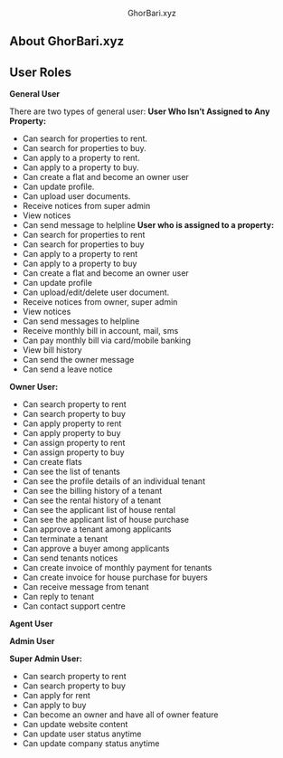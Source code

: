 <!-- <p align="center"><a href="https://laravel.com" target="_blank"><img src="https://raw.githubusercontent.com/laravel/art/master/logo-lockup/5%20SVG/2%20CMYK/1%20Full%20Color/laravel-logolockup-cmyk-red.svg" width="400"></a></p>

<p align="center">
<a href="https://travis-ci.org/laravel/framework"><img src="https://travis-ci.org/laravel/framework.svg" alt="Build Status"></a>
<a href="https://packagist.org/packages/laravel/framework"><img src="https://img.shields.io/packagist/dt/laravel/framework" alt="Total Downloads"></a>
<a href="https://packagist.org/packages/laravel/framework"><img src="https://img.shields.io/packagist/v/laravel/framework" alt="Latest Stable Version"></a>
<a href="https://packagist.org/packages/laravel/framework"><img src="https://img.shields.io/packagist/l/laravel/framework" alt="License"></a>
</p>

## About Laravel

Laravel is a web application framework with expressive, elegant syntax. We believe development must be an enjoyable and creative experience to be truly fulfilling. Laravel takes the pain out of development by easing common tasks used in many web projects, such as:

- [Simple, fast routing engine](https://laravel.com/docs/routing).
- [Powerful dependency injection container](https://laravel.com/docs/container).
- Multiple back-ends for [session](https://laravel.com/docs/session) and [cache](https://laravel.com/docs/cache) storage.
- Expressive, intuitive [database ORM](https://laravel.com/docs/eloquent).
- Database agnostic [schema migrations](https://laravel.com/docs/migrations).
- [Robust background job processing](https://laravel.com/docs/queues).
- [Real-time event broadcasting](https://laravel.com/docs/broadcasting).

Laravel is accessible, powerful, and provides tools required for large, robust applications.

## Learning Laravel

Laravel has the most extensive and thorough [documentation](https://laravel.com/docs) and video tutorial library of all modern web application frameworks, making it a breeze to get started with the framework.

If you don't feel like reading, [Laracasts](https://laracasts.com) can help. Laracasts contains over 2000 video tutorials on a range of topics including Laravel, modern PHP, unit testing, and JavaScript. Boost your skills by digging into our comprehensive video library.

## Laravel Sponsors

We would like to extend our thanks to the following sponsors for funding Laravel development. If you are interested in becoming a sponsor, please visit the Laravel [Patreon page](https://patreon.com/taylorotwell).

### Premium Partners

- **[Vehikl](https://vehikl.com/)**
- **[Tighten Co.](https://tighten.co)**
- **[Kirschbaum Development Group](https://kirschbaumdevelopment.com)**
- **[64 Robots](https://64robots.com)**
- **[Cubet Techno Labs](https://cubettech.com)**
- **[Cyber-Duck](https://cyber-duck.co.uk)**
- **[Many](https://www.many.co.uk)**
- **[Webdock, Fast VPS Hosting](https://www.webdock.io/en)**
- **[DevSquad](https://devsquad.com)**
- **[Curotec](https://www.curotec.com/services/technologies/laravel/)**
- **[OP.GG](https://op.gg)**
- **[WebReinvent](https://webreinvent.com/?utm_source=laravel&utm_medium=github&utm_campaign=patreon-sponsors)**
- **[Lendio](https://lendio.com)**

## Contributing

Thank you for considering contributing to the Laravel framework! The contribution guide can be found in the [Laravel documentation](https://laravel.com/docs/contributions).

## Code of Conduct

In order to ensure that the Laravel community is welcoming to all, please review and abide by the [Code of Conduct](https://laravel.com/docs/contributions#code-of-conduct).

## Security Vulnerabilities

If you discover a security vulnerability within Laravel, please send an e-mail to Taylor Otwell via [taylor@laravel.com](mailto:taylor@laravel.com). All security vulnerabilities will be promptly addressed.

## License

The Laravel framework is open-sourced software licensed under the [MIT license](https://opensource.org/licenses/MIT). -->
<p align="center">GhorBari.xyz</p>

## About GhorBari.xyz

## User Roles

**General User**

There are two types of general user:
**User Who Isn’t Assigned to Any Property:**
-	Can search for properties to rent.
- Can search for properties to buy.
- Can apply to a property to rent.
- Can apply to a property to buy.
- Can create a flat and become an owner user
- Can update profile.
- Can upload user documents.
- Receive notices from super admin
- View notices
- Can send message to helpline
**User who is assigned to a property:**
- Can search for properties to rent
- Can search for properties to buy
- Can apply to a property to rent
- Can apply to a property to buy
- Can create a flat and become an owner user
- Can update profile
- Can upload/edit/delete user document.
- Receive notices from owner, super admin
- View notices
- Can send messages to helpline
- Receive monthly bill in account, mail, sms
- Can pay monthly bill via card/mobile banking
- View bill history
- Can send the owner message
- Can send a leave notice

**Owner User:**
- Can search property to rent
- Can search property to buy
- Can apply property to rent
- Can apply property to buy
- Can assign property to rent
- Can assign property to buy
- Can create flats
- Can see the list of tenants
- Can see the profile details of an individual tenant
- Can see the billing history of a tenant
- Can see the rental history of a tenant
- Can see the applicant list of house rental
- Can see the applicant list of house purchase
- Can approve a tenant among applicants
- Can terminate a tenant
- Can approve a buyer among applicants
- Can send tenants notices
- Can create invoice of monthly payment for tenants
- Can create invoice for house purchase for buyers
- Can receive message from tenant
- Can reply to tenant
- Can contact support centre

**Agent User**

**Admin User**

**Super Admin User:**
- Can search property to rent
- Can search property to buy
- Can apply for rent
- Can apply to buy
- Can become an owner and have all of owner feature
- Can update website content
- Can update user status anytime
- Can update company status anytime
